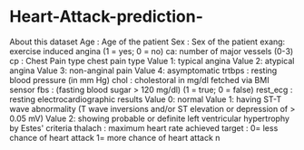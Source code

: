 # Heart-Attack-prediction-
About this dataset Age : Age of the patient  Sex : Sex of the patient  exang: exercise induced angina (1 = yes; 0 = no)  ca: number of major vessels (0-3)  cp : Chest Pain type chest pain type  Value 1: typical angina Value 2: atypical angina Value 3: non-anginal pain Value 4: asymptomatic trtbps : resting blood pressure (in mm Hg)  chol : cholestoral in mg/dl fetched via BMI sensor  fbs : (fasting blood sugar > 120 mg/dl) (1 = true; 0 = false)  rest_ecg : resting electrocardiographic results  Value 0: normal Value 1: having ST-T wave abnormality (T wave inversions and/or ST elevation or depression of > 0.05 mV) Value 2: showing probable or definite left ventricular hypertrophy by Estes' criteria thalach : maximum heart rate achieved  target : 0= less chance of heart attack 1= more chance of heart attack  n
